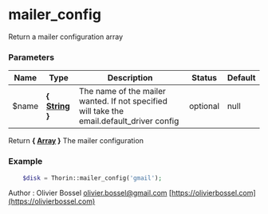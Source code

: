 # mailer_config

Return a mailer configuration array


### Parameters
Name  |  Type  |  Description  |  Status  |  Default
------------  |  ------------  |  ------------  |  ------------  |  ------------
$name  |  **{ [String](http://php.net/manual/en/language.types.string.php) }**  |  The name of the mailer wanted. If not specified will take the email.default_driver config  |  optional  |  null

Return **{ [Array](http://php.net/manual/en/language.types.array.php) }** The mailer configuration

### Example
```php
	$disk = Thorin::mailer_config('gmail');
```
Author : Olivier Bossel [olivier.bossel@gmail.com](mailto:olivier.bossel@gmail.com) [https://olivierbossel.com](https://olivierbossel.com)